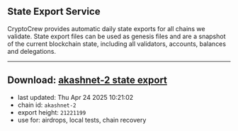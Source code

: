 ## State Export Service
CryptoCrew provides automatic daily state exports for all chains we validate. State export files can be used as genesis files and are a snapshot of the current blockchain state, including all validators, accounts, balances and delegations.

---
**Download: [akashnet-2 state export](https://dl-eu2.ccvalidators.com/SERVICE/akash/akashnet-2_export_21221199.json)**
---

- last updated: Thu Apr 24 2025 10:21:02
- chain id: `akashnet-2`
- export height: `21221199`
- use for: airdrops, local tests, chain recovery
